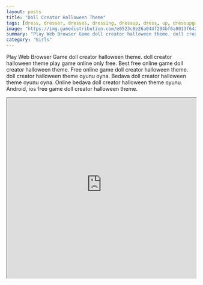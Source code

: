 ```yaml
---
layout: posts
title: "Doll Creator Halloween Theme"
tags: [dress, dresser, dresses, dressing, dressup, dress, up, dressupgame, fashion, fashionista, halloween, bestdressupgames, girlsdressup, halloween, free, online, games, oyna, game, free, games, play, play, games]
image: "https://img.gamedistribution.com/e0523c8e26a044f294bf6a8013f642b1-512x384.jpeg"
summary: "Play Web Browser Game doll creator halloween theme. doll creator halloween theme play game online only free. Best free online game doll creator halloween theme. Free online game doll creator halloween theme. doll creator halloween theme oyunu oyna. Bedava doll creator halloween theme oyunu oyna. Online bedava doll creator halloween theme oyunu. Android, ios free game doll creator halloween theme."
category: "Girls"
---
```


Play Web Browser Game doll creator halloween theme. doll creator halloween theme play game online only free. Best free online game doll creator halloween theme. Free online game doll creator halloween theme. doll creator halloween theme oyunu oyna. Bedava doll creator halloween theme oyunu oyna. Online bedava doll creator halloween theme oyunu. Android, ios free game doll creator halloween theme.

<iframe width="100%" height="480px;" src="https://html5.gamedistribution.com/e0523c8e26a044f294bf6a8013f642b1/"></iframe>